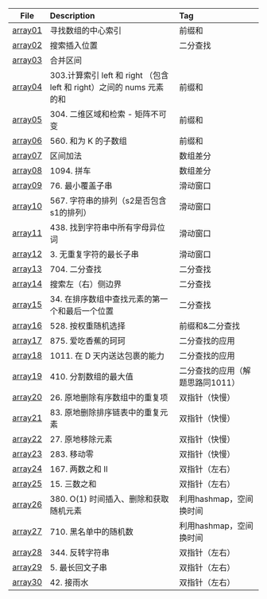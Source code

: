| File | Description | Tag |
| :----:| :---- | :---- |
| [array01](./array01.py) | 寻找数组的中心索引 | 前缀和 |
| [array02](./array02.py) | 搜索插入位置 | 二分查找 |
| [array03](./array03.py) | 合并区间 |  |
| [array04](./array04.py) | 303.计算索引 left 和 right （包含 left 和 right）之间的 nums 元素的和 | 前缀和 |
| [array05](./array05.py) | 304. 二维区域和检索 - 矩阵不可变 | 前缀和 |
| [array06](./array06.py) | 560. 和为 K 的子数组 | 前缀和 |
| [array07](./array07.py) | 区间加法 | 数组差分 |
| [array08](./array08.py) | 1094. 拼车 | 数组差分 |
| [array09](./array09.py) | 76. 最小覆盖子串 | 滑动窗口 |
| [array10](./array10.py) | 567. 字符串的排列（s2是否包含s1的排列） | 滑动窗口 |
| [array11](./array11.py) | 438. 找到字符串中所有字母异位词 | 滑动窗口 |
| [array12](./array12.py) | 3. 无重复字符的最长子串 | 滑动窗口 |
| [array13](./array13.py) | 704. 二分查找 | 二分查找 |
| [array14](./array14.py) | 搜索左（右）侧边界 | 二分查找 |
| [array15](./array15.py) | 34. 在排序数组中查找元素的第一个和最后一个位置 | 二分查找 |
| [array16](./array16.py) | 528. 按权重随机选择 | 前缀和&二分查找 |
| [array17](./array17.py) | 875. 爱吃香蕉的珂珂 | 二分查找的应用 |
| [array18](./array18.py) | 1011. 在 D 天内送达包裹的能力 | 二分查找的应用 |
| [array19](./array19.py) | 410. 分割数组的最大值 | 二分查找的应用（解题思路同1011） |
| [array20](./array20.py) | 26. 原地删除有序数组中的重复项 | 双指针（快慢） |
| [array21](./array21.py) | 83. 原地删除排序链表中的重复元素 | 双指针（快慢） |
| [array22](./array22.py) | 27. 原地移除元素 | 双指针（快慢） |
| [array23](./array23.py) | 283. 移动零 | 双指针（快慢） |
| [array24](./array24.py) | 167. 两数之和 II  | 双指针（左右） |
| [array25](./array25.py) | 15. 三数之和  | 双指针（左右） |
| [array26](./array26.py) | 380. O(1) 时间插入、删除和获取随机元素 | 利用hashmap，空间换时间 |
| [array27](./array27.py) | 710. 黑名单中的随机数 | 利用hashmap，空间换时间 |
| [array28](./array28.py) | 344. 反转字符串 | 双指针（左右） |
| [array29](./array29.py) | 5. 最长回文子串 | 双指针（左右） |
| [array30](./array30.py) | 42. 接雨水 | 双指针（左右） |




















